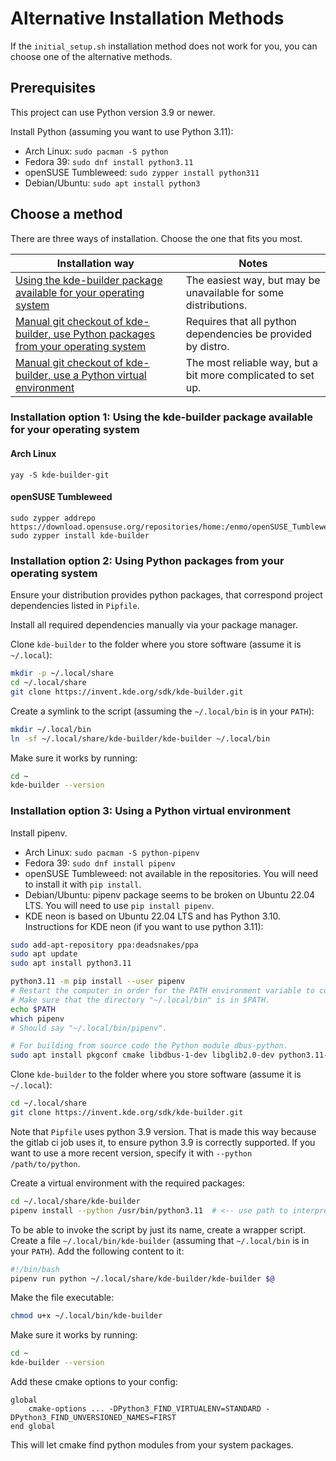 <!--
SPDX-License-Identifier: CC-BY-4.0
SPDX-FileCopyrightText: 2024 Andrew Shark <ashark@linuxcomp.ru>
-->

# Alternative Installation Methods

If the `initial_setup.sh` installation method does not work for you, you can choose one of the alternative methods.

## Prerequisites

This project can use Python version 3.9 or newer.

Install Python (assuming you want to use Python 3.11):

* Arch Linux: `sudo pacman -S python`
* Fedora 39: `sudo dnf install python3.11`
* openSUSE Tumbleweed: `sudo zypper install python311`
* Debian/Ubuntu: `sudo apt install python3`

## Choose a method

There are three ways of installation. Choose the one that fits you most.

| Installation way                                                                                                 | Notes                                                           |
|------------------------------------------------------------------------------------------------------------------|-----------------------------------------------------------------|
| [Using the kde-builder package available for your operating system](#using-distribution-package)                 | The easiest way, but may be unavailable for some distributions. |
| [Manual git checkout of kde-builder, use Python packages from your operating system](#using-native-environment)  | Requires that all python dependencies be provided by distro.    |
| [Manual git checkout of kde-builder, use a Python virtual environment](#using-virtual-environment)               | The most reliable way, but a bit more complicated to set up.    |

<a name="using-distribution-package"></a>
### Installation option 1: Using the kde-builder package available for your operating system

#### Arch Linux

```
yay -S kde-builder-git
```

#### openSUSE Tumbleweed
```
sudo zypper addrepo https://download.opensuse.org/repositories/home:/enmo/openSUSE_Tumbleweed/home:enmo.repo
sudo zypper install kde-builder
```

<a name="using-native-environment"></a>
### Installation option 2: Using Python packages from your operating system

Ensure your distribution provides python packages, that correspond project dependencies listed in `Pipfile`.

Install all required dependencies manually via your package manager.

Clone `kde-builder` to the folder where you store software (assume it is `~/.local`):

```bash
mkdir -p ~/.local/share
cd ~/.local/share
git clone https://invent.kde.org/sdk/kde-builder.git
```

Create a symlink to the script (assuming the `~/.local/bin` is in your `PATH`):

```bash
mkdir ~/.local/bin
ln -sf ~/.local/share/kde-builder/kde-builder ~/.local/bin
```

Make sure it works by running:

```bash
cd ~
kde-builder --version
```

<a name="using-virtual-environment"></a>
### Installation option 3: Using a Python virtual environment

Install pipenv.

* Arch Linux: `sudo pacman -S python-pipenv`
* Fedora 39: `sudo dnf install pipenv`
* openSUSE Tumbleweed: not available in the repositories. You will need to install it with `pip install`.
* Debian/Ubuntu: pipenv package seems to be broken on Ubuntu 22.04 LTS. You will need to use `pip install pipenv`.
* KDE neon is based on Ubuntu 22.04 LTS and has Python 3.10. Instructions for KDE neon (if you want to use python 3.11):

```bash
sudo add-apt-repository ppa:deadsnakes/ppa
sudo apt update
sudo apt install python3.11

python3.11 -m pip install --user pipenv
# Restart the computer in order for the PATH environment variable to contain the directory "~/.local/bin".
# Make sure that the directory "~/.local/bin" is in $PATH.
echo $PATH
which pipenv
# Should say "~/.local/bin/pipenv".

# For building from source code the Python module dbus-python.
sudo apt install pkgconf cmake libdbus-1-dev libglib2.0-dev python3.11-dev
```

Clone `kde-builder` to the folder where you store software (assume it is `~/.local`):

```bash
cd ~/.local/share
git clone https://invent.kde.org/sdk/kde-builder.git
```

Note that `Pipfile` uses python 3.9 version. That is made this way because the gitlab ci job uses it, to ensure python 3.9
is correctly supported. If you want to use a more recent version, specify it with `--python /path/to/python`. 

Create a virtual environment with the required packages:

```bash
cd ~/.local/share/kde-builder
pipenv install --python /usr/bin/python3.11  # <-- use path to interpreter you want to use
```

To be able to invoke the script by just its name, create a wrapper script.  
Create a file `~/.local/bin/kde-builder` (assuming that `~/.local/bin` is in your `PATH`). Add the following content to it:

```bash
#!/bin/bash
pipenv run python ~/.local/share/kde-builder/kde-builder $@
```

Make the file executable:

```bash
chmod u+x ~/.local/bin/kde-builder
```

Make sure it works by running:

```bash
cd ~
kde-builder --version
```

Add these cmake options to your config:

```
global
    cmake-options ... -DPython3_FIND_VIRTUALENV=STANDARD -DPython3_FIND_UNVERSIONED_NAMES=FIRST
end global
```

This will let cmake find python modules from your system packages.
